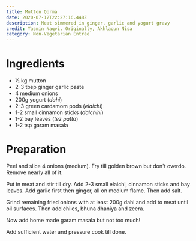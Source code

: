 ```yaml
---
title: Mutton Qorma
date: 2020-07-12T22:27:16.448Z
description: Meat simmered in ginger, garlic and yogurt gravy
credit: Yasmin Naqvi. Originally, Akhlaqun Nisa
category: Non-Vegetarian Entrée
---
```

# Ingredients

* ½ kg mutton
* 2-3 tbsp ginger garlic paste
* 4 medium onions
* 200g yogurt (*dahi*)
* 2-3 green cardamom pods (*elaichi*)
* 1-2 small cinnamon sticks (*dalchini*)
* 1-2 bay leaves (*tez patta*)
* 1-2 tsp garam masala

# Preparation
Peel and slice 4 onions (medium). Fry till golden brown but don't overdo. Remove nearly all of it.

Put in meat and stir till dry. Add 2-3 small elaichi, cinnamon sticks and bay leaves. Add garlic first then ginger, all on medium flame. Then add salt.

Grind remaining fried onions with at least 200g dahi and add to meat until oil surfaces. Then add chiles, bhuna dhaniya and zeera.

Now add home made garam masala but not too much!

Add sufficient water and pressure cook till done.
